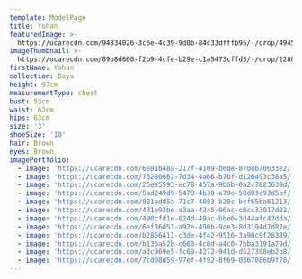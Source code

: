 ```yaml
---
template: ModelPage
title: Yohan
featuredImage: >-
  https://ucarecdn.com/94834026-3c6e-4c39-9d0b-84c33dfffb95/-/crop/4945x3648/0,0/-/preview/
imageThumbnail: >-
  https://ucarecdn.com/89b8d600-f2b9-4cfe-b29e-c1a5473cffd3/-/crop/2288x2862/1639,94/-/preview/
firstName: Yohan
collection: Boys
height: 97cm
measurementType: chest
bust: 53cm
waist: 62cm
hips: 63cm
size: '3'
shoeSize: '10'
hair: Brown
eyes: Brown
imagePortfolio:
  - image: 'https://ucarecdn.com/6e81b48a-217f-4109-b0de-8708b70633e2/'
  - image: 'https://ucarecdn.com/73280662-7d34-4a66-b7bf-d126493c38a5/'
  - image: 'https://ucarecdn.com/26ee5593-ec78-457a-9b6b-0a2c7823638d/'
  - image: 'https://ucarecdn.com/5ad249d9-5478-4b38-a79e-58d03c93d5bf/'
  - image: 'https://ucarecdn.com/801bdd5a-71c7-4083-b20c-bef65ba61213/'
  - image: 'https://ucarecdn.com/431e92be-a3aa-4245-96ac-c0cc33017d02/'
  - image: 'https://ucarecdn.com/490cfd1e-624d-49ac-bbe6-3d44afc47dda/'
  - image: 'https://ucarecdn.com/6ef86d51-a92e-490b-9ce3-8d3194d7d87e/'
  - image: 'https://ucarecdn.com/b2866411-c3de-4f42-9516-3a90c9f28389/'
  - image: 'https://ucarecdn.com/b136a52b-c660-4c8d-a4c0-7bba3191a79d/'
  - image: 'https://ucarecdn.com/a3c969e5-fc69-4272-941d-d527398eb2b8/'
  - image: 'https://ucarecdn.com/7cd08d59-97ef-4f92-8f69-0367086b9f78/'
---
```


